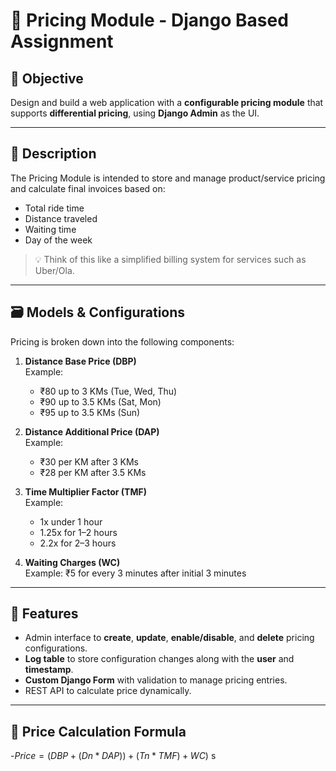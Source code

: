 # 🚕 Pricing Module - Django Based Assignment

## 📌 Objective

Design and build a web application with a **configurable pricing module** that supports **differential pricing**, using **Django Admin** as the UI.

---

## 📄 Description

The Pricing Module is intended to store and manage product/service pricing and calculate final invoices based on:

- Total ride time
- Distance traveled
- Waiting time
- Day of the week

> 💡 Think of this like a simplified billing system for services such as Uber/Ola.

---

## 🗃️ Models & Configurations

Pricing is broken down into the following components:

1. **Distance Base Price (DBP)**  
   Example:  
   - ₹80 up to 3 KMs (Tue, Wed, Thu)  
   - ₹90 up to 3.5 KMs (Sat, Mon)  
   - ₹95 up to 3.5 KMs (Sun)

2. **Distance Additional Price (DAP)**  
   Example:  
   - ₹30 per KM after 3 KMs  
   - ₹28 per KM after 3.5 KMs

3. **Time Multiplier Factor (TMF)**  
   Example:  
   - 1x under 1 hour  
   - 1.25x for 1–2 hours  
   - 2.2x for 2–3 hours

4. **Waiting Charges (WC)**  
   Example: ₹5 for every 3 minutes after initial 3 minutes

---

## 🧩 Features

- Admin interface to **create**, **update**, **enable/disable**, and **delete** pricing configurations.
- **Log table** to store configuration changes along with the **user** and **timestamp**.
- **Custom Django Form** with validation to manage pricing entries.
- REST API to calculate price dynamically.

---

## 🧮 Price Calculation Formula
-$Price = (DBP + (Dn * DAP)) + (Tn * TMF) + WC$) s
